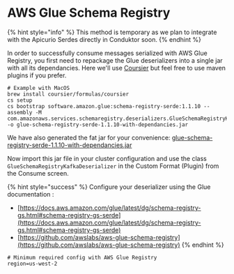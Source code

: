 # AWS Glue Schema Registry

{% hint style="info" %}
This method is temporary as we plan to integrate with the Apicurio Serdes directly in Conduktor soon.
{% endhint %}

In order to successfully consume messages serialized with AWS Glue Registry, you first need to repackage the Glue deserializers into a single jar with all its dependancies. Here we'll use [Coursier](https://get-coursier.io/docs/cli-bootstrap#assemblies) but feel free to use maven plugins if you prefer.&#x20;

```
# Example with MacOS
brew install coursier/formulas/coursier
cs setup
cs bootstrap software.amazon.glue:schema-registry-serde:1.1.10 --assembly -M com.amazonaws.services.schemaregistry.deserializers.GlueSchemaRegistryKafkaDeserializer -o glue-schema-registry-serde-1.1.10-with-dependancies.jar
```

We have also generated the fat jar for your convenience: [glue-schema-registry-serde-1.1.10-with-dependancies.jar](https://github.com/conduktor/docs/raw/master/.gitbook/assets/glue-schema-registry-serde-1.1.10-with-dependancies.jar)

Now import this jar file in your cluster configuration and use the class `GlueSchemaRegistryKafkaDeserializer` in the Custom Format (Plugin) from the Consume screen.

{% hint style="success" %}
Configure your deserializer using the Glue documentation : &#x20;

* [https://docs.aws.amazon.com/glue/latest/dg/schema-registry-gs.html#schema-registry-gs-serde](https://docs.aws.amazon.com/glue/latest/dg/schema-registry-gs.html#schema-registry-gs-serde)
* [https://github.com/awslabs/aws-glue-schema-registry](https://github.com/awslabs/aws-glue-schema-registry)
{% endhint %}

```
# Minimum required config with AWS Glue Registry
region=us-west-2
```
